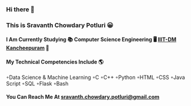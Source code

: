 ### Hi there 👋
### This is Sravanth Chowdary Potluri 😀
#### I Am Currently Studying 📚 Computer Science Engineering 🖥 [IIIT-DM Kancheepuram](https://www.iiitdm.ac.in/) 🏫
#### My Technical Competencies Include 🌎
◦Data Science & Machine Learning
◦C ◦C++ ◦Python
◦HTML ◦CSS ◦Java Script
◦SQL ◦Flask
◦Bash
#### You Can Reach Me At sravanth.chowdary.potluri@gmail.com

<!--
**parzival979/parzival979** is a ✨ _special_ ✨ repository because its `README.md` (this file) appears on your GitHub profile.

Here are some ideas to get you started:

- 🔭 I’m currently working on ...
- 🌱 I’m currently learning ...
- 👯 I’m looking to collaborate on ...
- 🤔 I’m looking for help with ...
- 💬 Ask me about ...
- 📫 How to reach me: ...
- 😄 Pronouns: ...
- ⚡ Fun fact: ...
-->



